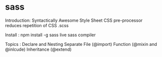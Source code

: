 # sass

Introduction:
Syntactically Awesome Style Sheet
CSS pre-processor
reduces repetition of CSS
.scss


Install :
npm install -g sass
live sass compiler


Topics :
Declare and Nesting
Separate File (@import)
Function (@mixin and @inlcude)
Inheritance (@extend)


